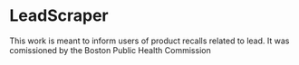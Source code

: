 # LeadScraper
This work is meant to inform users of product recalls related to lead. It was comissioned by the Boston Public Health Commission
